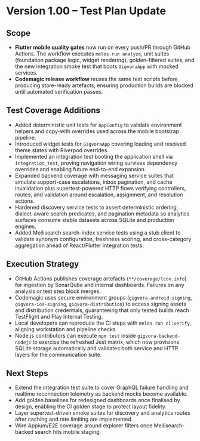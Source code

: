 # Version 1.00 – Test Plan Update

## Scope
- **Flutter mobile quality gates** now run on every push/PR through GitHub Actions. The workflow executes `melos run analyze`, unit suites (foundation package logic, widget rendering), golden-filtered suites, and the new integration smoke test that boots `GigvoraApp` with mocked services.
- **Codemagic release workflow** reuses the same test scripts before producing store-ready artefacts, ensuring production builds are blocked until automated verification passes.

## Test Coverage Additions
- Added deterministic unit tests for `AppConfig` to validate environment helpers and copy-with overrides used across the mobile bootstrap pipeline.
- Introduced widget tests for `GigvoraApp` covering loading and resolved theme states with Riverpod overrides.
- Implemented an integration test booting the application shell via `integration_test`, proving navigation wiring survives dependency overrides and enabling future end-to-end expansion.
- Expanded backend coverage with messaging service suites that simulate support-case escalations, inbox pagination, and cache invalidation plus supertest-powered HTTP flows verifying controllers, routes, and validation around escalation, assignment, and resolution actions.
- Hardened discovery service tests to assert deterministic ordering, dialect-aware search predicates, and pagination metadata so analytics surfaces consume stable datasets across SQLite and production engines.
- Added Meilisearch search-index service tests using a stub client to validate synonym configuration, freshness scoring, and cross-category aggregation ahead of React/Flutter integration tests.

## Execution Strategy
- GitHub Actions publishes coverage artefacts (`**/coverage/lcov.info`) for ingestion by SonarQube and internal dashboards. Failures on any analysis or test step block merges.
- Codemagic uses secure environment groups (`gigvora-android-signing`, `gigvora-ios-signing`, `gigvora-distribution`) to access signing assets and distribution credentials, guaranteeing that only tested builds reach TestFlight and Play Internal Testing.
- Local developers can reproduce the CI steps with `melos run ci:verify`, aligning workstation and pipeline checks.
- Node.js contributors can execute `npm test` inside `gigvora-backend-nodejs` to exercise the refreshed Jest matrix, which now provisions SQLite storage automatically and validates both service and HTTP layers for the communication suite.

## Next Steps
- Extend the integration test suite to cover GraphQL failure handling and realtime reconnection telemetry as backend mocks become available.
- Add golden baselines for redesigned dashboards once finalised by design, enabling the CI golden stage to protect layout fidelity.
- Layer supertest-driven smoke suites for discovery and analytics routes after caching and rate limiting are implemented.
- Wire Appium/E2E coverage around explorer filters once Meilisearch-backed search hits mobile staging.
